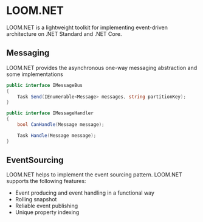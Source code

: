 # LOOM.NET

LOOM.NET is a lightweight toolkit for implementing event-driven architecture on .NET Standard and .NET Core.

## Messaging

LOOM.NET provides the asynchronous one-way messaging abstraction and some implementations

```csharp
public interface IMessageBus
{
    Task Send(IEnumerable<Message> messages, string partitionKey);
}
```

```csharp
public interface IMessageHandler
{
    bool CanHandle(Message message);

    Task Handle(Message message);
}
```

## EventSourcing

LOOM.NET helps to implement the event sourcing pattern. LOOM.NET supports the following features:

- Event producing and event handling in a functional way
- Rolling snapshot
- Reliable event publishing
- Unique property indexing
